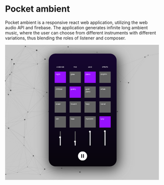 # Pocket ambient

Pocket ambient is a responsive react web application, utilizing the web audio API and firebase. 
The application generates infinite long ambient music, where the user can choose from different instruments with different variations, thus blending the roles of listener and composer.

![UI screencapture](thumbnail.png?raw=true)  
